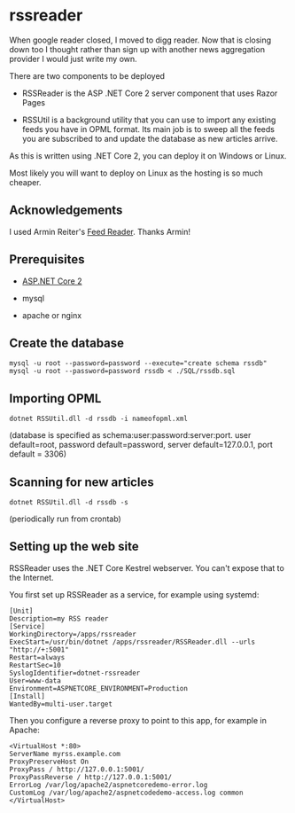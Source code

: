 # rssreader

When google reader closed, I moved to digg reader. Now that is closing down too I thought rather than sign up with another news aggregation provider I would just write my own.

There are two components to be deployed

* RSSReader is the ASP .NET Core 2 server component that uses Razor Pages

* RSSUtil is a background utility that you can use to import any existing feeds you have in OPML format. Its main job is to sweep all the feeds you are subscribed to and update the database as new articles arrive.

As this is written using .NET Core 2, you can deploy it on Windows or Linux. 

Most likely you will want to deploy on Linux as the hosting is so much cheaper.

## Acknowledgements

I used Armin Reiter's [Feed Reader](https://github.com/codehollow/FeedReader/). Thanks Armin!

## Prerequisites

* [ASP.NET Core 2](https://docs.microsoft.com/en-us/dotnet/core/linux-prerequisites?tabs=netcore2x) 

* mysql

* apache or nginx

## Create the database

```
mysql -u root --password=password --execute="create schema rssdb"
mysql -u root --password=password rssdb < ./SQL/rssdb.sql
```

## Importing OPML

```
dotnet RSSUtil.dll -d rssdb -i nameofopml.xml
```

(database is specified as schema:user:password:server:port. user default=root, password default=password, server default=127.0.0.1, port default = 3306)

## Scanning for new articles 

```
dotnet RSSUtil.dll -d rssdb -s
```

(periodically run from crontab)

## Setting up the web site

RSSReader uses the .NET Core Kestrel webserver. You can't expose that to the Internet. 

You first set up RSSReader as a service, for example using systemd:

```
[Unit]
Description=my RSS reader
[Service]
WorkingDirectory=/apps/rssreader
ExecStart=/usr/bin/dotnet /apps/rssreader/RSSReader.dll --urls "http://+:5001"
Restart=always
RestartSec=10
SyslogIdentifier=dotnet-rssreader
User=www-data
Environment=ASPNETCORE_ENVIRONMENT=Production
[Install]
WantedBy=multi-user.target
```
Then you configure a reverse proxy to point to this app, for example in Apache:

```
<VirtualHost *:80>
ServerName myrss.example.com
ProxyPreserveHost On
ProxyPass / http://127.0.0.1:5001/
ProxyPassReverse / http://127.0.0.1:5001/
ErrorLog /var/log/apache2/aspnetcoredemo-error.log
CustomLog /var/log/apache2/aspnetcodedemo-access.log common
</VirtualHost>
```




